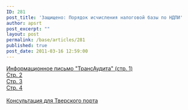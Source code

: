 ```yaml
---
ID: 281
post_title: 'Защищено: Порядок исчисления налоговой базы по НДПИ'
author: apsrt
post_excerpt: ""
layout: post
permalink: /base/articles/281
published: true
post_date: 2011-03-16 12:59:00
---
```

<a href="http://www.apsrt.ru/docs/IMG.jpg">Информационное письмо &quot;ТрансАудита&quot; (стр. 1)</a><br />
<a href="http://www.apsrt.ru/docs/IMG_0001.jpg">Стр. 2</a><br />
<a href="http://www.apsrt.ru/docs/IMG_0002.jpg">Стр. 3</a><br />
<a href="http://www.apsrt.ru/docs/IMG_0003.jpg">Стр. 4</a><br />
<br />
<a href="http://www.apsrt.ru/docs/tverport.doc">Консультация для Тверского порта</a>